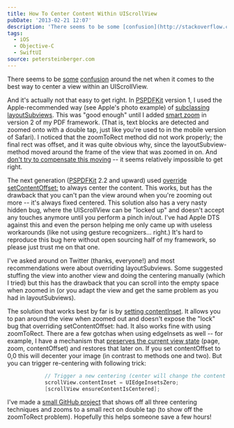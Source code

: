 ```yaml
---
title: How To Center Content Within UIScrollView
pubDate: '2013-02-21 12:07'
description: 'There seems to be some [confusion](http://stackoverflow.com/questions/1316451/center-content-of-uiscrollview-...'
tags:
  - iOS
  - Objective-C
  - SwiftUI
source: petersteinberger.com
---
```


There seems to be [some](http://stackoverflow.com/questions/1496015/is-it-possible-to-center-content-in-a-uiscrollview-like-apples-photos-app/3479059) [confusion](http://stackoverflow.com/questions/1316451/center-content-of-uiscrollview-when-smaller/14188223) around the net when it comes to the best way to center a view within an UIScrollView.

And it's actually not that easy to get right. In [PSPDFKit](http://pspdfkit.com) version 1, I used the Apple-recommended way (see Apple's photo example) of [subclassing layoutSubviews](https://github.com/steipete/PSTCenteredScrollView/blob/master/PSTCenteredScrollView/PSTLayoutSubviewCenteredScrollView.m). This was "good enough" until I added [smart zoom](http://pspdfkit.com/features.html) in version 2 of my PDF framework. (That is, text blocks are detected and zoomed onto with a double tap, just like you're used to in the mobile version of Safari). I noticed that the zoomToRect method did not work properly; the final rect was offset, and it was quite obvious why, since the layoutSubview-method moved around the frame of the view that was zoomed in on. And [don't try to compensate this moving](http://stackoverflow.com/questions/7270135/uiscrollviews-zoomtorect-needs-to-be-called-twice/7291882#7291882) -- it seems relatively impossible to get right.

The next generation ([PSPDFKit](http://pspdfkit.com) 2.2 and upward) used [override setContentOffset:](https://github.com/steipete/PSTCenteredScrollView/blob/master/PSTCenteredScrollView/PSTContentOffsetCenteredScrollView.m#L13) to always center the content. This works, but has the drawback that you can't pan the view around when you're zooming out more -- it's always fixed centered. This solution also has a very nasty hidden bug, where the UIScrollView can be "locked up" and doesn't accept any touches anymore until you perform a pinch in/out. I've had Apple DTS against this and even the person helping me only came up with useless workarounds (like not using gesture recognizers... right.) It's hard to reproduce this bug here without open sourcing half of my framework, so please just trust me on that one.

I've asked around on Twitter (thanks, everyone!) and most recommendations were about overriding layoutSubviews. Some suggested stuffing the view into another view and doing the centering manually (which I tried) but this has the drawback that you can scroll into the empty space when zoomed in (or you adapt the view and get the same problem as you had in layoutSubviews).

The solution that works best by far is by [setting contentInset](https://github.com/steipete/PSTCenteredScrollView/blob/master/PSTCenteredScrollView/PSTContentInsetCenteredScrollView.m#L13). It allows you to pan around the view when zoomed out and doesn't expose the "lock" bug that overriding setContentOffset: had. It also works fine with using zoomToRect. There are a few gotchas when using edgeInsets as well -- for example, I have a mechanism that [preserves the current view state](http://pspdfkit.com/documentation/Classes/PSPDFViewState.html) (page, zoom, contentOffset) and restores that later on. If you set contentOffset to 0,0 this will decenter your image (in contrast to methods one and two). But you can trigger re-centering with following trick:

``` objective-c
            // Trigger a new centering (center will change the content offset)
            scrollView.contentInset = UIEdgeInsetsZero;
            [scrollView ensureContentIsCentered];
```

I've made a [small GitHub project](https://github.com/steipete/PSTCenteredScrollView) that shows off all three centering techniques and zooms to a small rect on double tap (to show off the zoomToRect problem). Hopefully this helps someone save a few hours!
